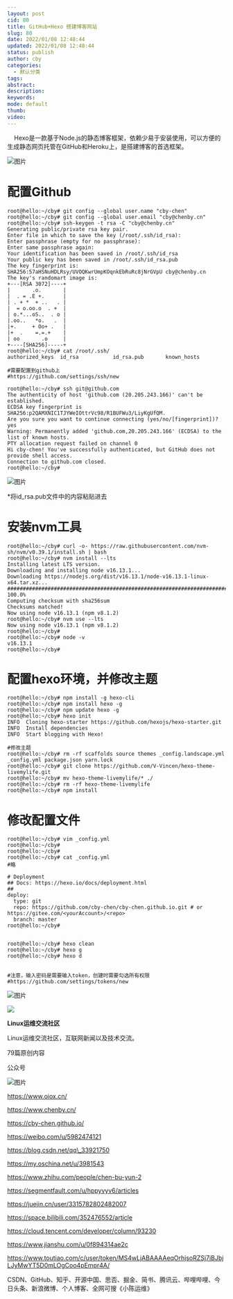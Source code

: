 ```yaml
---
layout: post
cid: 80
title: GitHub+Hexo 搭建博客网站
slug: 80
date: 2022/01/08 12:48:44
updated: 2022/01/08 12:48:44
status: publish
author: cby
categories: 
  - 默认分类
tags: 
abstract: 
description: 
keywords: 
mode: default
thumb: 
video: 
---
```



    Hexo是一款基于Node.js的静态博客框架，依赖少易于安装使用，可以方便的生成静态网页托管在GitHub和Heroku上，是搭建博客的首选框架。

  

![图片](https://p3-juejin.byteimg.com/tos-cn-i-k3u1fbpfcp/aec1d93aba0a450cafcd07a65fae0d98~tplv-k3u1fbpfcp-zoom-1.image)

  

# 配置Github

```shell
root@hello:~/cby# git config --global user.name "cby-chen"
root@hello:~/cby# git config --global user.email "cby@chenby.cn"
root@hello:~/cby# ssh-keygen -t rsa -C "cby@chenby.cn"
Generating public/private rsa key pair.
Enter file in which to save the key (/root/.ssh/id_rsa): 
Enter passphrase (empty for no passphrase): 
Enter same passphrase again: 
Your identification has been saved in /root/.ssh/id_rsa
Your public key has been saved in /root/.ssh/id_rsa.pub
The key fingerprint is:
SHA256:57aHSNuHDLRsy/UVOQKwrUmpKOqnkEbRuRc8jNrGVpU cby@chenby.cn
The key's randomart image is:
+---[RSA 3072]----+
|       .o.       |
|  . = .E +.      |
| . + *  + ..   . |
|  = o.oo.o  . +  |
| o.*...oS..  . o |
|.oo..   *o.   .  |
|+.     + Oo+ .   |
|+  .    =.=.+    |
| oo       .o     |
+----[SHA256]-----+
root@hello:~/cby# cat /root/.ssh/
authorized_keys  id_rsa           id_rsa.pub       known_hosts      

#需要配置到github上
#https://github.com/settings/ssh/new

root@hello:~/cby# ssh git@github.com
The authenticity of host 'github.com (20.205.243.166)' can't be established.
ECDSA key fingerprint is SHA256:p2QAMXNIC1TJYWeIOttrVc98/R1BUFWu3/LiyKgUfQM.
Are you sure you want to continue connecting (yes/no/[fingerprint])? yes
Warning: Permanently added 'github.com,20.205.243.166' (ECDSA) to the list of known hosts.
PTY allocation request failed on channel 0
Hi cby-chen! You've successfully authenticated, but GitHub does not provide shell access.
Connection to github.com closed.
root@hello:~/cby#
```

![图片](https://p3-juejin.byteimg.com/tos-cn-i-k3u1fbpfcp/437ef5592903459d906f754cc57feee1~tplv-k3u1fbpfcp-zoom-1.image)

\*将id\_rsa.pub文件中的内容粘贴进去

  

# 安装nvm工具

```shell
root@hello:~/cby# curl -o- https://raw.githubusercontent.com/nvm-sh/nvm/v0.39.1/install.sh | bash
root@hello:~/cby# nvm install --lts
Installing latest LTS version.
Downloading and installing node v16.13.1...
Downloading https://nodejs.org/dist/v16.13.1/node-v16.13.1-linux-x64.tar.xz...
############################################################################################################################################### 100.0%
Computing checksum with sha256sum
Checksums matched!
Now using node v16.13.1 (npm v8.1.2)
root@hello:~/cby# nvm use --lts
Now using node v16.13.1 (npm v8.1.2)
root@hello:~/cby# 
root@hello:~/cby# node -v
v16.13.1
root@hello:~/cby#
```

  

# 配置hexo环境，并修改主题

```shell
root@hello:~/cby# npm install -g hexo-cli 
root@hello:~/cby# npm install hexo -g
root@hello:~/cby# npm update hexo -g 
root@hello:~/cby# hexo init
INFO  Cloning hexo-starter https://github.com/hexojs/hexo-starter.git
INFO  Install dependencies
INFO  Start blogging with Hexo!

#修改主题
root@hello:~/cby# rm -rf scaffolds source themes _config.landscape.yml _config.yml package.json yarn.lock
root@hello:~/cby# git clone https://github.com/V-Vincen/hexo-theme-livemylife.git
root@hello:~/cby# mv hexo-theme-livemylife/* ./
root@hello:~/cby# rm -rf hexo-theme-livemylife
root@hello:~/cby# npm install
```

  

# 修改配置文件

```shell
root@hello:~/cby# vim _config.yml
root@hello:~/cby# 
root@hello:~/cby# 
root@hello:~/cby# cat _config.yml
#略

# Deployment
## Docs: https://hexo.io/docs/deployment.html
##
deploy:
  type: git
  repo: https://github.com/cby-chen/cby-chen.github.io.git # or https://gitee.com/<yourAccount>/<repo>
  branch: master
root@hello:~/cby# 


root@hello:~/cby# hexo clean 
root@hello:~/cby# hexo g 
root@hello:~/cby# hexo d


#注意，输入密码是需要输入token，创建时需要勾选所有权限
#https://github.com/settings/tokens/new
```

  

![图片](https://p3-juejin.byteimg.com/tos-cn-i-k3u1fbpfcp/06a7dd55b8a64f3e85fd15dfc517499c~tplv-k3u1fbpfcp-zoom-1.image)

  

  

![](https://p3-juejin.byteimg.com/tos-cn-i-k3u1fbpfcp/417c10a55d55470e9900764b3c0977ee~tplv-k3u1fbpfcp-zoom-1.image)

**Linux运维交流社区**

Linux运维交流社区，互联网新闻以及技术交流。

79篇原创内容

公众号

![图片](https://p3-juejin.byteimg.com/tos-cn-i-k3u1fbpfcp/9e65a2d4a4a34f4c93f488fd3a96709d~tplv-k3u1fbpfcp-zoom-1.image)  

  

  

  

  

https://www.oiox.cn/

https://www.chenby.cn/

https://cby-chen.github.io/

https://weibo.com/u/5982474121

https://blog.csdn.net/qq\_33921750

https://my.oschina.net/u/3981543

https://www.zhihu.com/people/chen-bu-yun-2

https://segmentfault.com/u/hppyvyv6/articles

https://juejin.cn/user/3315782802482007

https://space.bilibili.com/352476552/article

https://cloud.tencent.com/developer/column/93230

https://www.jianshu.com/u/0f894314ae2c

https://www.toutiao.com/c/user/token/MS4wLjABAAAAeqOrhjsoRZSj7iBJbjLJyMwYT5D0mLOgCoo4pEmpr4A/

CSDN、GitHub、知乎、开源中国、思否、掘金、简书、腾讯云、哔哩哔哩、今日头条、新浪微博、个人博客、全网可搜《小陈运维》
